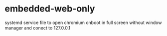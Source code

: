 # embedded-web-only
systemd service file to open chromium onboot in full screen without window manager and conect to 127.0.0.1  
